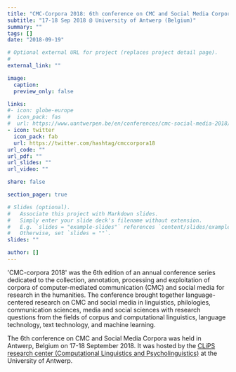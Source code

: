 ```yaml
---
title: "CMC-Corpora 2018: 6th conference on CMC and Social Media Corpora"
subtitle: "17-18 Sep 2018 @ University of Antwerp (Belgium)"
summary: ""
tags: []
date: "2018-09-19"

# Optional external URL for project (replaces project detail page).
#
external_link: ""

image:
  caption:
  preview_only: false

links:
#- icon: globe-europe
#  icon_pack: fas
#  url: https://www.uantwerpen.be/en/conferences/cmc-social-media-2018/call-for-papers/
- icon: twitter
  icon_pack: fab
  url: https://twitter.com/hashtag/cmccorpora18
url_code: ""
url_pdf: ""
url_slides: ""
url_video: ""

share: false

section_pager: true

# Slides (optional).
#   Associate this project with Markdown slides.
#   Simply enter your slide deck's filename without extension.
#   E.g. `slides = "example-slides"` references `content/slides/example-slides.md`.
#   Otherwise, set `slides = ""`.
slides: ""

author: []
---
```


'CMC-corpora 2018' was the 6th edition of an annual conference series dedicated
to the collection, annotation, processing and exploitation of corpora of
computer-mediated communication (CMC) and social media for research in the
humanities. The conference brought together language-centered research on CMC
and social media in linguistics, philologies, communication sciences, media and
social sciences with research questions from the fields of corpus and
computational linguistics, language technology, text technology, and machine
learning.

The 6th conference on CMC and Social Media Corpora was held in Antwerp,
Belgium on 17-18 September 2018. It was hosted by the [CLiPS research center
(Computational Linguistics and
Psycholinguistics)](https://www.uantwerpen.be/en/research-groups/clips/) at the
University of Antwerp.
